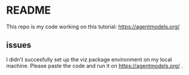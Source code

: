 # README

This repo is my code working on this tutorial: https://agentmodels.org/

## issues

I didn't succesfully set up the viz package environment on my local machine. Please paste the code and run it on https://agentmodels.org/ .
